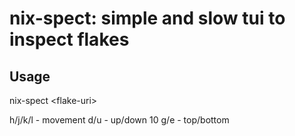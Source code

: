 # nix-spect: simple and slow tui to inspect flakes

## Usage

nix-spect \<flake-uri\>

h/j/k/l - movement
d/u - up/down 10
g/e - top/bottom